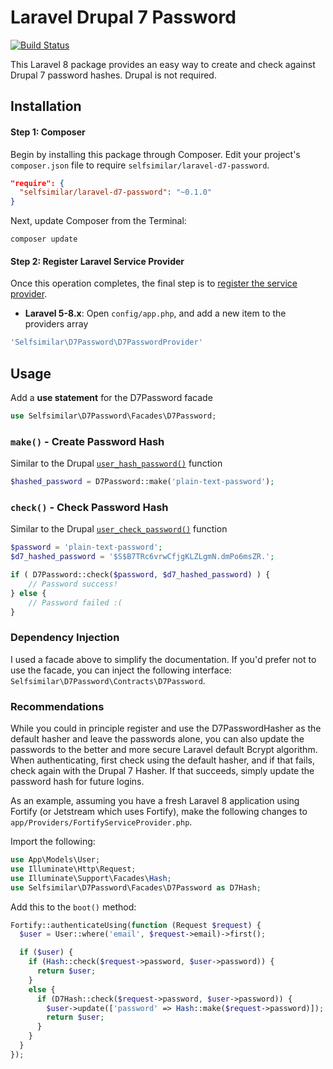 Laravel Drupal 7 Password
===================

[![Build Status](https://travis-ci.org/selfsimilar/laravel-d7-password.svg?branch=main)](https://travis-ci.org/selfsimilar/laravel-d7-password)

This Laravel 8 package provides an easy way to create and check against Drupal 7
password hashes. Drupal is not required.


Installation
------------

#### Step 1: Composer

Begin by installing this package through Composer. Edit your project's
`composer.json` file to require `selfsimilar/laravel-d7-password`.

```json
"require": {
  "selfsimilar/laravel-d7-password": "~0.1.0"
}
```

Next, update Composer from the Terminal:

```shell
composer update
```

#### Step 2: Register Laravel Service Provider

Once this operation completes, the final step is to
[register the service provider](https://laravel.com/docs/8.x/providers#registering-providers).

* **Laravel 5-8.x**: Open `config/app.php`, and add a new item to the providers array

```php
'Selfsimilar\D7Password\D7PasswordProvider'
```


Usage
-----

Add a **use statement** for the D7Password facade

```php
use Selfsimilar\D7Password\Facades\D7Password;
```

### `make()` - Create Password Hash

Similar to the Drupal
[`user_hash_password()`](https://api.drupal.org/api/drupal/includes%21password.inc/function/user_hash_password/7.x) function

```php
$hashed_password = D7Password::make('plain-text-password');
```

### `check()` - Check Password Hash

Similar to the Drupal
[`user_check_password()`](https://api.drupal.org/api/drupal/includes%21password.inc/function/user_check_password/7.x) function

```php
$password = 'plain-text-password';
$d7_hashed_password = '$S$B7TRc6vrwCfjgKLZLgmN.dmPo6msZR.';

if ( D7Password::check($password, $d7_hashed_password) ) {
    // Password success!
} else {
    // Password failed :(
}
```

### Dependency Injection

I used a facade above to simplify the documentation. If you'd prefer not to use
the facade, you can inject the following interface: `Selfsimilar\D7Password\Contracts\D7Password`.

### Recommendations

While you could in principle register and use the D7PasswordHasher as the default hasher and leave the passwords alone, you can also update the passwords to the better and more secure Laravel default Bcrypt algorithm. When authenticating, first check using the default hasher, and if that fails, check again with the Drupal 7 Hasher. If that succeeds, simply update the password hash for future logins.

As an example, assuming you have a fresh Laravel 8 application using Fortify (or Jetstream which uses Fortify), make the following changes to `app/Providers/FortifyServiceProvider.php`.

Import the following:

```php
use App\Models\User;
use Illuminate\Http\Request;
use Illuminate\Support\Facades\Hash;
use Selfsimilar\D7Password\Facades\D7Password as D7Hash;
```

Add this to the `boot()` method:

```php
Fortify::authenticateUsing(function (Request $request) {
  $user = User::where('email', $request->email)->first();

  if ($user) {
    if (Hash::check($request->password, $user->password)) {
      return $user;
    }
    else {
      if (D7Hash::check($request->password, $user->password)) {
        $user->update(['password' => Hash::make($request->password)]);
        return $user;
      }
    }
  }
});
```